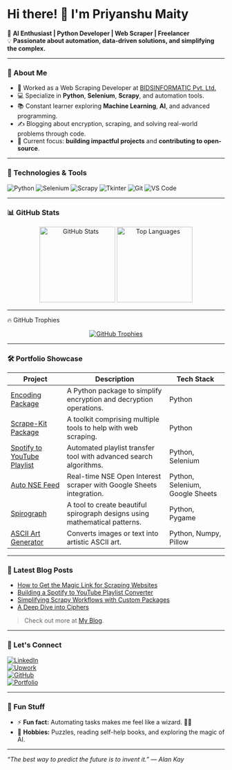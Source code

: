 # Hi there! 👋 I'm Priyanshu Maity

🚀 **AI Enthusiast | Python Developer | Web Scraper | Freelancer**  
💡 **Passionate about automation, data-driven solutions, and simplifying the complex.**

---

### 🌟 About Me  
- 💼 Worked as a Web Scraping Developer at [BIDSINFORMATIC Pvt. Ltd.](#https://bidsinfoglobal.com)
- 💻 Specialize in **Python**, **Selenium**, **Scrapy**, and automation tools.
- 📚 Constant learner exploring **Machine Learning**, **AI**, and advanced programming.
- ✍️ Blogging about encryption, scraping, and solving real-world problems through code.  
- 🎯 Current focus: **building impactful projects** and **contributing to open-source**.

---

### 🔧 Technologies & Tools  
![Python](https://img.shields.io/badge/-Python-3776AB?logo=python&logoColor=white&style=flat)
![Selenium](https://img.shields.io/badge/-Selenium-43B02A?logo=selenium&logoColor=white&style=flat)
![Scrapy](https://img.shields.io/badge/-Scrapy-1A1A1A?logo=scrapy&logoColor=white&style=flat)
![Tkinter](https://img.shields.io/badge/-Tkinter-FF6F61?style=flat)
![Git](https://img.shields.io/badge/-Git-F05032?logo=git&logoColor=white&style=flat)
![VS Code](https://img.shields.io/badge/-VS%20Code-007ACC?logo=visual-studio-code&logoColor=white&style=flat)

---

### 📊 GitHub Stats  
<div align="center">
  <img src="https://github-readme-stats.vercel.app/api?username=Priyanshu-Maity&show_icons=true&theme=radical&hide=stars&count_private=true" alt="GitHub Stats" /, height=175>
  <img src="https://github-readme-stats.vercel.app/api/top-langs/?username=Priyanshu-Maity&layout=compact&theme=radical&hide=html&langs_count=6" alt="Top Languages" /, height=175>
</div>

---

🔥 GitHub Trophies
<div align="center"> <a href="https://github.com/ryo-ma/github-profile-trophy"> <img src="https://github-profile-trophy.vercel.app/?username=Priyanshu-Maity&theme=radical&row=1&column=6&no-frame=true" alt="GitHub Trophies" /> </a> </div>

---

### 🛠️ Portfolio Showcase
| **Project**                   | **Description**                                                       | **Tech Stack**                                                                                                                     |
|-------------------------------|-----------------------------------------------------------------------|------------------------------------------------------------------------------------------------------------------------------------|
| [Encoding Package](#)         | A Python package to simplify encryption and decryption operations.    | Python  |
| [Scrape-Kit Package](#)   | A toolkit comprising multiple tools to help with web scraping.               | Python                                   |
| [Spotify to YouTube Playlist](#) | Automated playlist transfer tool with advanced search algorithms. | Python, Selenium                                  |
| [Auto NSE Feed](#)            | Real-time NSE Open Interest scraper with Google Sheets integration.   | Python, Selenium, Google Sheets |
| [Spirograph](#)               | A tool to create beautiful spirograph designs using mathematical patterns. | Python, Pygame |
| [ASCII Art Generator](#)      | Converts images or text into artistic ASCII art.                      | Python, Numpy, Pillow              |

---

### 📕 Latest Blog Posts  
- [How to Get the Magic Link for Scraping Websites](#)
- [Building a Spotify to YouTube Playlist Converter](#)
- [Simplifying Scrapy Workflows with Custom Packages](#)
- [A Deep Dive into Ciphers](#)

> Check out more at [My Blog](#).

---

### 🤝 Let's Connect  
[![LinkedIn](https://img.shields.io/badge/-LinkedIn-0A66C2?logo=linkedin&logoColor=white&style=flat)](https://www.linkedin.com/in/priyanshu-maity/)  
[![Upwork](https://img.shields.io/badge/-Upwork-6FDA44?logo=upwork&logoColor=white&style=flat)](https://www.upwork.com/freelancers/~01xxxxxxxxxxxxxx)  
[![GitHub](https://img.shields.io/badge/-GitHub-181717?logo=github&logoColor=white&style=flat)](https://github.com/Priyanshu-Maity)  
[![Portfolio](https://img.shields.io/badge/-Portfolio-000?logo=react&logoColor=white&style=flat)](#)

---

### 🎨 Fun Stuff  
- ⚡ **Fun fact:** Automating tasks makes me feel like a wizard. 🧙‍♂️  
- 🧩 **Hobbies:** Puzzles, reading self-help books, and exploring the magic of AI.

---

_“The best way to predict the future is to invent it.” — Alan Kay_
